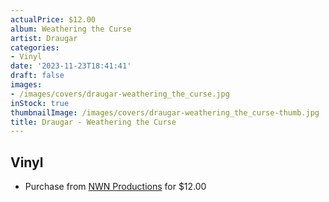 ```yaml
---
actualPrice: $12.00
album: Weathering the Curse
artist: Draugar
categories:
- Vinyl
date: '2023-11-23T18:41:41'
draft: false
images:
- /images/covers/draugar-weathering_the_curse.jpg
inStock: true
thumbnailImage: /images/covers/draugar-weathering_the_curse-thumb.jpg
title: Draugar - Weathering the Curse
---
```


## Vinyl
* Purchase from [NWN Productions](http://shop.nwnprod.com/index.php?route=product/product&path=75&product_id=40947&sort=pd.name&order=ASC) for $12.00
